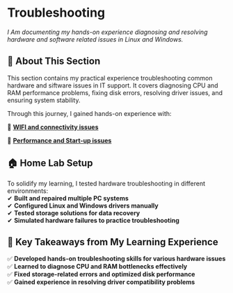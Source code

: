 # **Troubleshooting**  

_I Am documenting my hands-on experience diagnosing and resolving hardware and software related issues in Linux and Windows._  

## **📌 About This Section**  
This section contains my practical experience troubleshooting common hardware and siftware issues in IT support. It covers diagnosing CPU and RAM performance problems, fixing disk errors, resolving driver issues, and ensuring system stability.  

Through this journey, I gained hands-on experience with:  

📁 **[WIFI and connectivity issues](Troubleshooting/WIFI-issues)** 

📁 **[Performance and Start-up issues](Troubleshooting/Perfromance-Isuues&Start-up)**


## **🏠 Home Lab Setup**  
To solidify my learning, I tested hardware troubleshooting in different environments:  
✔ **Built and repaired multiple PC systems**  
✔ **Configured Linux and Windows drivers manually**  
✔ **Tested storage solutions for data recovery**  
✔ **Simulated hardware failures to practice troubleshooting**  

## **📌 Key Takeaways from My Learning Experience**  
✅ **Developed hands-on troubleshooting skills for various hardware issues**  
✅ **Learned to diagnose CPU and RAM bottlenecks effectively**  
✅ **Fixed storage-related errors and optimized disk performance**  
✅ **Gained experience in resolving driver compatibility problems**  
